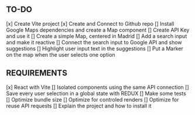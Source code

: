 ## TO-DO

[x] Create Vite project
[x] Create and Connect to Github repo
[] Install Google Maps dependencies and create a Map component
[] Create API Key and use it
[] Create a simple Map, centered in Madrid
[] Add a search input and make it reactive
[] Connect the search input to Google API and show suggestions
[] Highlight user input text in the suggestions
[] Put a Marker on the map when the user selects one option

## REQUIREMENTS

[x] React with Vite
[] Isolated components using the same API connection
[] Save every user selection in a global state with REDUX
[] Make some tests
[] Optimize bundle size
[] Optimize for controled renders
[] Optimize for reuse API requests
[] Explain the project and how to install it

